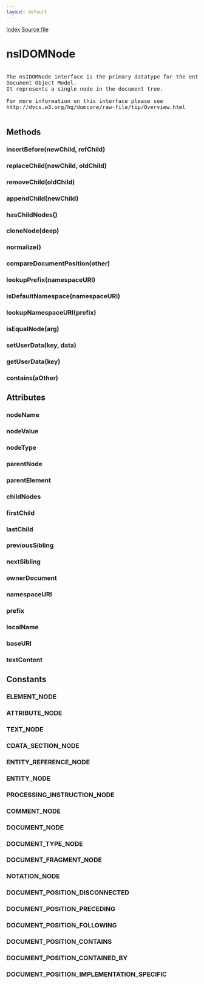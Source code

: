 ```yaml
---
layout: default
---
```

<div id='links'><a href="../index.html">Index</a>
<a href="http://dxr.mozilla.org/mozilla-central/source/dom/interfaces/core/nsIDOMNode.idl">Source file</a>
</div>

# nsIDOMNode #
<pre>  
The nsIDOMNode interface is the primary datatype for the entire   
Document Object Model.  
It represents a single node in the document tree.  
  
For more information on this interface please see   
http://dvcs.w3.org/hg/domcore/raw-file/tip/Overview.html  
  
</pre>
## Methods ##

### insertBefore(newChild, refChild) ###

### replaceChild(newChild, oldChild) ###

### removeChild(oldChild) ###

### appendChild(newChild) ###

### hasChildNodes() ###

### cloneNode(deep) ###

### normalize() ###

### compareDocumentPosition(other) ###

### lookupPrefix(namespaceURI) ###

### isDefaultNamespace(namespaceURI) ###

### lookupNamespaceURI(prefix) ###

### isEqualNode(arg) ###

### setUserData(key, data) ###

### getUserData(key) ###

### contains(aOther) ###

## Attributes ##

### nodeName ###

### nodeValue ###

### nodeType ###

### parentNode ###

### parentElement ###

### childNodes ###

### firstChild ###

### lastChild ###

### previousSibling ###

### nextSibling ###

### ownerDocument ###

### namespaceURI ###

### prefix ###

### localName ###

### baseURI ###

### textContent ###

## Constants ##

### ELEMENT_NODE ###

### ATTRIBUTE_NODE ###

### TEXT_NODE ###

### CDATA_SECTION_NODE ###

### ENTITY_REFERENCE_NODE ###

### ENTITY_NODE ###

### PROCESSING_INSTRUCTION_NODE ###

### COMMENT_NODE ###

### DOCUMENT_NODE ###

### DOCUMENT_TYPE_NODE ###

### DOCUMENT_FRAGMENT_NODE ###

### NOTATION_NODE ###

### DOCUMENT_POSITION_DISCONNECTED ###

### DOCUMENT_POSITION_PRECEDING ###

### DOCUMENT_POSITION_FOLLOWING ###

### DOCUMENT_POSITION_CONTAINS ###

### DOCUMENT_POSITION_CONTAINED_BY ###

### DOCUMENT_POSITION_IMPLEMENTATION_SPECIFIC ###
